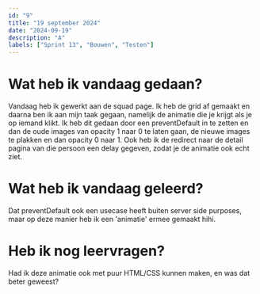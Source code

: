 ```yaml
---
id: "9"
title: "19 september 2024"
date: "2024-09-19"
description: "A"
labels: ["Sprint 13", "Bouwen", "Testen"]
---
```


# Wat heb ik vandaag gedaan?

Vandaag heb ik gewerkt aan de squad page. Ik heb de grid af gemaakt en daarna ben ik aan mijn taak gegaan, namelijk de animatie die je krijgt als je op iemand klikt. Ik heb dit gedaan door een preventDefault in te zetten en dan de oude images van opacity 1 naar 0 te laten gaan, de nieuwe images te plakken en dan opacity 0 naar 1. Ook heb ik de redirect naar de detail pagina van die persoon een delay gegeven, zodat je de animatie ook echt ziet.

# Wat heb ik vandaag geleerd?

Dat preventDefault ook een usecase heeft buiten server side purposes, maar op deze manier heb ik een 'animatie' ermee gemaakt hihi.

# Heb ik nog leervragen?

Had ik deze animatie ook met puur HTML/CSS kunnen maken, en was dat beter geweest?









